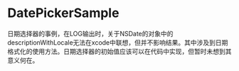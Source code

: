 DatePickerSample
================

日期选择器的事例，在LOG输出时，关于NSDate的对象中的descriptionWithLocale无法在xcode中联想，但并不影响结果。其中涉及到日期格式化的使用方法。日期选择器的初始值应该可以在代码中实现，但暂时未想到其意义何在。
